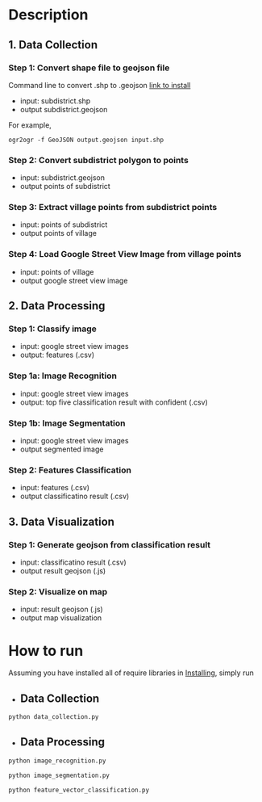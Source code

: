 # Description 

## 1. Data Collection
### Step 1: Convert shape file to geojson file
Command line to convert .shp to .geojson [link to install](http://www.gdal.org/ogr2ogr.html)
* input: subdistrict.shp
* output subdistrict.geojson

For example, 
```command
ogr2ogr -f GeoJSON output.geojson input.shp
```

### Step 2: Convert subdistrict polygon to points
* input: subdistrict.geojson
* output points of subdistrict


### Step 3: Extract village points from subdistrict points
* input: points of subdistrict
* output points of village


### Step 4: Load Google Street View Image from village points
* input: points of village
* output google street view image

## 2. Data Processing
### Step 1: Classify image
* input: google street view images
* output: features (.csv) 
### Step 1a: Image Recognition
* input: google street view images
* output: top five classification result with confident (.csv) 
### Step 1b: Image Segmentation
* input: google street view images
* output segmented image

### Step 2: Features Classification
* input: features (.csv)
* output classificatino result (.csv)

## 3. Data Visualization

### Step 1: Generate geojson from classification result
* input: classificatino result (.csv)
* output result geojson (.js)

### Step 2: Visualize on map
* input: result geojson (.js)
* output map visualization

# How to run
Assuming you have installed all of require libraries in [Installing](install.md), simply run

* ## Data Collection
```python
python data_collection.py
```
* ## Data Processing
```python
python image_recognition.py
```
```python
python image_segmentation.py
```
```python
python feature_vector_classification.py
```
